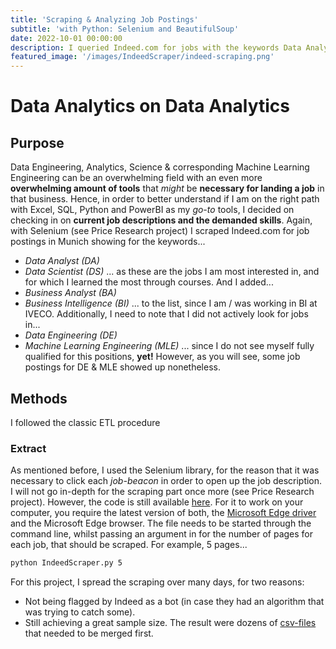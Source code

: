 ```yaml
---
title: 'Scraping & Analyzing Job Postings'
subtitle: 'with Python: Selenium and BeautifulSoup'
date: 2022-10-01 00:00:00
description: I queried Indeed.com for jobs with the keywords Data Analyst & Scientist, and Business Analyst & Intelligence to get a sense of the most demanded skills for these positions, and identifying employees with growing data teams.
featured_image: '/images/IndeedScraper/indeed-scraping.png'
---
```

# Data Analytics on Data Analytics

## Purpose

Data Engineering, Analytics, Science & corresponding Machine Learning Engineering can be an overwhelming field with an even more **overwhelming amount of tools** that *might* be **necessary for landing a job** in that business. Hence, in order to better understand if I am on the right path with Excel, SQL, Python and PowerBI as my *go-to* tools, I decided on checking in on **current job descriptions and the demanded skills**.
Again, with Selenium (see Price Research project) I scraped Indeed.com for job postings in Munich showing for the keywords...

- *Data Analyst (DA)* 
- *Data Scientist (DS)*
  ... as these are the jobs I am most interested in, and for which I learned the most through courses. And I added...
- *Business Analyst (BA)*
- *Business Intelligence (BI)*
  ... to the list, since I am / was working in BI at IVECO. Additionally, I need to note that I did not actively look for jobs in...
- *Data Engineering (DE)*
- *Machine Learning Engineering (MLE)*
  ... since I do not see myself fully qualified for this positions, **yet!** However, as you will see, some job postings for DE & MLE showed up nonetheless.

## Methods

I followed the classic ETL procedure

### Extract

As mentioned before, I used the Selenium library, for the reason that it was necessary to click each *job-beacon* in order to open up the job description.
I will not go in-depth for the scraping part once more (see Price Research project). However, the code is still available  [here](https://github.com/JosefMoosholzer/JosefMoosholzer.github.io/blob/main/downloads/IndeedScraper.py). For it to work on your computer, you require the latest version of both, the [Microsoft Edge driver]("https://developer.microsoft.com/en-us/microsoft-edge/tools/webdriver/") and the Microsoft Edge browser. The file needs to be started through the command line, whilst passing an argument in for the number of pages for each job, that should be scraped. For example, 5 pages...

```bash
python IndeedScraper.py 5
```

For this project, I spread the scraping over many days, for two reasons:
- Not being flagged by Indeed as a bot (in case they had an algorithm that was trying to catch some).
- Still achieving a great sample size.
The result were dozens of [csv-files](https://github.com/JosefMoosholzer/JosefMoosholzer.github.io/raw/main/downloads/data.zip) that needed to be merged first.